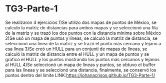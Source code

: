 # TG3-Parte-1
Se realizaron 4 ejercicios
1)Se utilizo dos mapas de puntos de México, se calculo la matriz de distancias para ambos mapas y se seleccionó una fila de la matriz y se trazó los dos puntos con la distancia mínima sobre México
2)Se usó un mapa de puntos y líneas, se calculó la matriz de distancia, se seleccionó una linea de la matriz y se trazó el punto más cercano y lejano a esa línea
3)Se creó un HULL para un conjunti de mapas de líneas, se calculó la matriz de distancia entre el HULL y un mapa de puntos y se graficó el HULL y los puntos mostrando los puntos más cercanos y lejanos al HULL
4)Se seleccionó un mapa de líneas y puntos, se obtuvo el buffer para las líneas y se seleccionó una distancia, finalmente, se conservó los puntos dentro del límite
LINK:https://johanacrisos.github.io/TG3-Parte-1/
